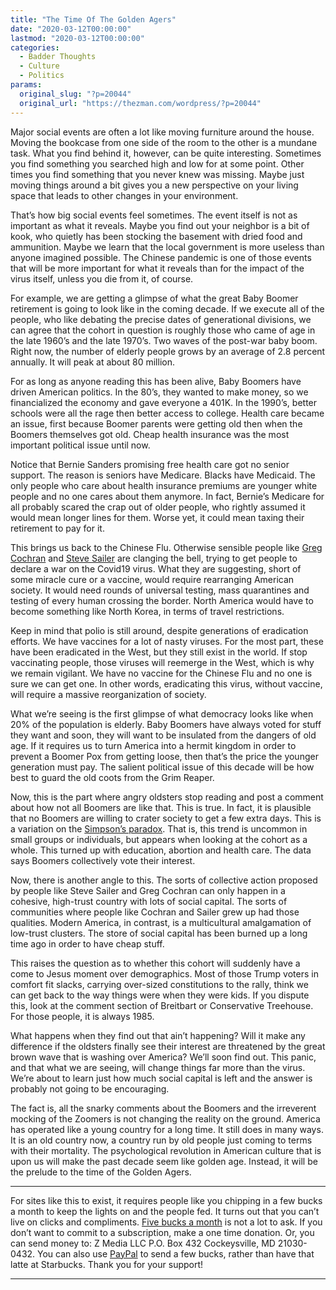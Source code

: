 ```yaml
---
title: "The Time Of The Golden Agers"
date: "2020-03-12T00:00:00"
lastmod: "2020-03-12T00:00:00"
categories:
  - Badder Thoughts
  - Culture
  - Politics
params:
  original_slug: "?p=20044"
  original_url: "https://thezman.com/wordpress/?p=20044"
---
```


Major social events are often a lot like moving furniture around the
house. Moving the bookcase from one side of the room to the other is a
mundane task. What you find behind it, however, can be quite
interesting. Sometimes you find something you searched high and low for
at some point. Other times you find something that you never knew was
missing. Maybe just moving things around a bit gives you a new
perspective on your living space that leads to other changes in your
environment.

That’s how big social events feel sometimes. The event itself is not as
important as what it reveals. Maybe you find out your neighbor is a bit
of kook, who quietly has been stocking the basement with dried food and
ammunition. Maybe we learn that the local government is more useless
than anyone imagined possible. The Chinese pandemic is one of those
events that will be more important for what it reveals than for the
impact of the virus itself, unless you die from it, of course.

For example, we are getting a glimpse of what the great Baby Boomer
retirement is going to look like in the coming decade. If we execute all
of the people, who like debating the precise dates of generational
divisions, we can agree that the cohort in question is roughly those who
came of age in the late 1960’s and the late 1970’s. Two waves of the
post-war baby boom. Right now, the number of elderly people grows by an
average of 2.8 percent annually. It will peak at about 80 million.

For as long as anyone reading this has been alive, Baby Boomers have
driven American politics. In the 80’s, they wanted to make money, so we
financialized the economy and gave everyone a 401K. In the 1990’s,
better schools were all the rage then better access to college. Health
care became an issue, first because Boomer parents were getting old then
when the Boomers themselves got old. Cheap health insurance was the most
important political issue until now.

Notice that Bernie Sanders promising free health care got no senior
support. The reason is seniors have Medicare. Blacks have Medicaid. The
only people who care about health insurance premiums are younger white
people and no one cares about them anymore. In fact, Bernie’s Medicare
for all probably scared the crap out of older people, who rightly
assumed it would mean longer lines for them. Worse yet, it could mean
taxing their retirement to pay for it.

This brings us back to the Chinese Flu. Otherwise sensible people like
<a href="https://westhunt.wordpress.com/2020/03/09/nuking-the-curve/"
rel="noopener noreferrer" target="_blank">Greg Cochran</a> and <a
href="https://www.takimag.com/article/crushing-the-coronavirus-curve/"
rel="noopener noreferrer" target="_blank">Steve Sailer</a> are clanging
the bell, trying to get people to declare a war on the Covid19 virus.
What they are suggesting, short of some miracle cure or a vaccine, would
require rearranging American society. It would need rounds of universal
testing, mass quarantines and testing of every human crossing the
border. North America would have to become something like North Korea,
in terms of travel restrictions.

Keep in mind that polio is still around, despite generations of
eradication efforts. We have vaccines for a lot of nasty viruses. For
the most part, these have been eradicated in the West, but they still
exist in the world. If stop vaccinating people, those viruses will
reemerge in the West, which is why we remain vigilant. We have no
vaccine for the Chinese Flu and no one is sure we can get one. In other
words, eradicating this virus, without vaccine, will require a massive
reorganization of society.

What we’re seeing is the first glimpse of what democracy looks like when
20% of the population is elderly. Baby Boomers have always voted for
stuff they want and soon, they will want to be insulated from the
dangers of old age. If it requires us to turn America into a hermit
kingdom in order to prevent a Boomer Pox from getting loose, then that’s
the price the younger generation must pay. The salient political issue
of this decade will be how best to guard the old coots from the Grim
Reaper.

Now, this is the part where angry oldsters stop reading and post a
comment about how not all Boomers are like that. This is true. In fact,
it is plausible that no Boomers are willing to crater society to get a
few extra days. This is a variation on the
<a href="https://en.wikipedia.org/wiki/Simpson%27s_paradox"
rel="noopener noreferrer" target="_blank">Simpson’s paradox</a>. That
is, this trend is uncommon in small groups or individuals, but appears
when looking at the cohort as a whole. This turned up with education,
abortion and health care. The data says Boomers collectively vote their
interest.

Now, there is another angle to this. The sorts of collective action
proposed by people like Steve Sailer and Greg Cochran can only happen in
a cohesive, high-trust country with lots of social capital. The sorts of
communities where people like Cochran and Sailer grew up had those
qualities. Modern America, in contrast, is a multicultural amalgamation
of low-trust clusters. The store of social capital has been burned up a
long time ago in order to have cheap stuff.

This raises the question as to whether this cohort will suddenly have a
come to Jesus moment over demographics. Most of those Trump voters in
comfort fit slacks, carrying over-sized constitutions to the rally,
think we can get back to the way things were when they were kids. If you
dispute this, look at the comment section of Breitbart or Conservative
Treehouse. For those people, it is always 1985.

What happens when they find out that ain’t happening? Will it make any
difference if the oldsters finally see their interest are threatened by
the great brown wave that is washing over America? We’ll soon find out.
This panic, and that what we are seeing, will change things far more
than the virus. We’re about to learn just how much social capital is
left and the answer is probably not going to be encouraging.

The fact is, all the snarky comments about the Boomers and the
irreverent mocking of the Zoomers is not changing the reality on the
ground. America has operated like a young country for a long time. It
still does in many ways. It is an old country now, a country run by old
people just coming to terms with their mortality. The psychological
revolution in American culture that is upon us will make the past decade
seem like golden age. Instead, it will be the prelude to the time of the
Golden Agers.

------------------------------------------------------------------------

For sites like this to exist, it requires people like you chipping in a
few bucks a month to keep the lights on and the people fed. It turns out
that you can’t live on clicks and compliments.
<a href="https://www.subscribestar.com/the-z-blog"
rel="noopener noreferrer" target="_blank">Five bucks a month</a> is not
a lot to ask. If you don’t want to commit to a subscription, make a one
time donation. Or, you can send money to: Z Media LLC P.O. Box 432
Cockeysville, MD 21030-0432. You can also use <a
href="https://www.paypal.com/cgi-bin/webscr?cmd=_s-xclick&amp;hosted_button_id=UDAS2Q8JYA6CN&amp;source=url"
rel="noopener noreferrer" target="_blank">PayPal</a> to send a few
bucks, rather than have that latte at Starbucks. Thank you for your
support!

------------------------------------------------------------------------
